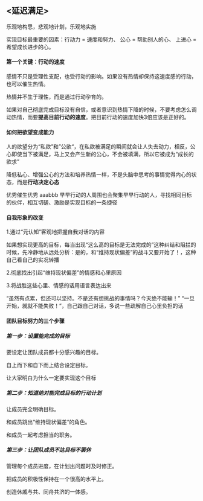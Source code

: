 ## <延迟满足>

乐观地构思，悲观地计划，乐观地实施

实现目标最重要的因素：行动力 = 速度和努力、 公心 = 帮助别人的心、 上进心 = 希望成长进步的心。

#### 第一个关键：行动的速度

感情不只是受理性支配，也受行动的影响。如果没有热情却保持这速度感的行动，也可以催生热情。

热情并不生于理性，而是通过行动孕育的。

如果对自己彻底完成目标没有自信，或者意识到热情下降的时候，不要考虑怎么调动热情，而要**提高目前行动的速度**。把目前行动的速度加快3倍应该是正好的。

#### 如何把欲望变成能力

人的欲望分为“私欲”和”公欲“，在私欲被满足的瞬间就会让人失去动力，相反，公心即使当下被满足，马上又会产生新的公心，不会被填满，所以它被成为“成长的欲求”

降低私心、增强公心的方法和培养热情一样，不是头脑中思考的事情觉得内心的状态，而是**行动决定心态**

优秀催生优秀
aaabbb
早早行动的人周围也会聚集早早行动的人，寻找相同目标的伙伴，相互切磋、激励是实现目标的一条捷径

#### 自我形象的改变

1.通过“元认知”客观地把握自我对话的内容

如果想实现更高的目标，每当出现“这么高的目标是无法完成的”这种纠结和阻拦的时候，先冷静地从远处分析：是的，和“维持现状偏差”的战斗又要开始了！，这种自己看自己的实况转播

2.彻底找出引起“维持现状偏差”的情感和心里原因

3.将战胜这些心里、情感的话用语言表达出来

“虽然有点累，但还可以坚持。不是还有想挑战的事情吗？今天绝不能输！” “一旦开始，就就不能失败！”，自己跟自己对话，多说一些疏解自己心里负担的话

#### 团队目标努力的三个步骤

##### 第一步：设置能完成的目标

要设定让团队成员都十分感兴趣的目标。

自上而下和自下而上结合设定目标。

让大家明白为什么一定要实现这个目标

##### 第二步：知道绝对能完成目标的行动计划

让成员完全明确目标。

和成员跳出“维持现状偏差“的角色。

和成员一起考虑担当的职务。

##### 第三步：让团队成员不达目标不罢休

管理每个成员进度，在计划出问题时及时修正。

把成员的积极性保持在一个很高的水平上。

创造休戚与共、同舟共济的一体感。